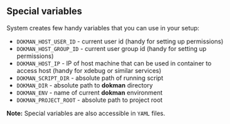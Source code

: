 Special variables
-----------------

System creates few handy variables that you can use in your setup: 

- `DOKMAN_HOST_USER_ID` - current user id (handy for setting up permissions)
- `DOKMAN_HOST_GROUP_ID` - current user group id (handy for setting up permissions)
- `DOKMAN_HOST_IP` - IP of host machine that can be used in container to access host (handy for xdebug or similar services)
- `DOKMAN_SCRIPT_DIR` - absolute path of running script
- `DOKMAN_DIR` - absolute path to **dokman** directory
- `DOKMAN_ENV` - name of current **dokman** environment
- `DOKMAN_PROJECT_ROOT` - absolute path to project root

**Note:** Special variables are also accessible in `YAML` files.
